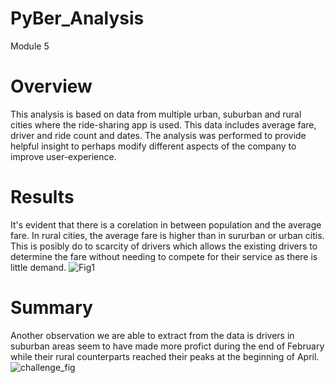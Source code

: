 # PyBer_Analysis
Module 5

# Overview
This analysis is based on data from multiple urban, suburban and rural cities where the ride-sharing app is used. This data includes average fare, driver and ride count and dates. The analysis was performed to provide helpful insight to perhaps modify different aspects of the company to improve user-experience.   

# Results
It's evident that there is a corelation in between population and the average fare. In rural cities, the average fare is higher than in sururban or urban citis. This is posibly do to scarcity of drivers which allows the existing drivers to determine the fare without needing to compete for their service as there is little demand.
![Fig1](https://user-images.githubusercontent.com/92558873/143814480-99f698cf-8ad2-48bc-9d6a-ecbf36dfebab.png)

# Summary
Another observation we are able to extract from the data is drivers in suburban areas seem to have made more profict during the end of February while their rural counterparts reached their peaks at the beginning of April.
![challenge_fig](https://user-images.githubusercontent.com/92558873/143814926-51d0f586-75b7-4e27-be96-220f5c8d7abf.png)
